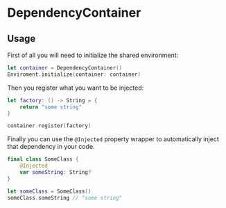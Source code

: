 # DependencyContainer

## Usage

First of all you will need to initialize the shared environment:
```swift
let container = DependencyContainer()
Enviroment.initialize(container: container)
```

Then you register what you want to be injected:
```swift
let factory: () -> String = {
    return "some string"
}

container.register(factory)
```

Finally you can use the ```@Injected``` property wrapper to automatically inject that dependency in your code.
```swift
final class SomeClass {
    @Injected
    var someString: String?
}

let someClass = SomeClass()
someClass.someString // "some string"
```



